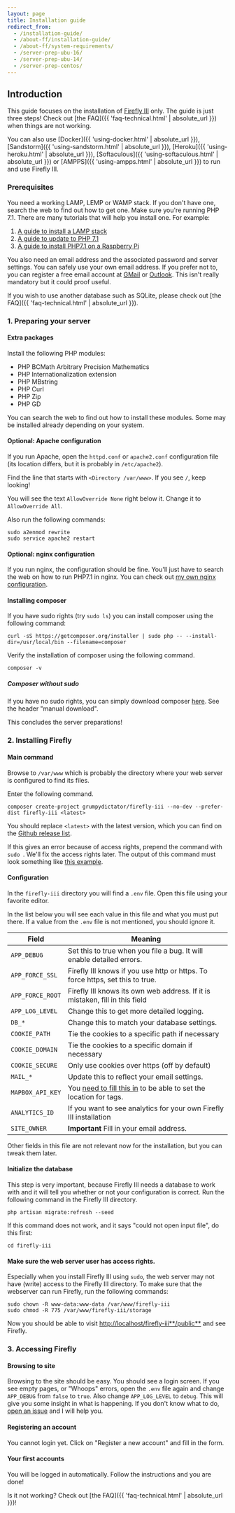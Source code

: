 ```yaml
---
layout: page
title: Installation guide
redirect_from:
  - /installation-guide/
  - /about-ff/installation-guide/
  - /about-ff/system-requirements/
  - /server-prep-ubu-16/
  - /server-prep-ubu-14/
  - /server-prep-centos/
---
```


## Introduction
This guide focuses on the installation of [Firefly III](https://github.com/firefly-iii/firefly-iii) only. The guide is just three steps!
Check out [the FAQ]({{ 'faq-technical.html' | absolute_url }}) when things are not working.

You can also use [Docker]({{ 'using-docker.html' | absolute_url }}), [Sandstorm]({{ 'using-sandstorm.html' | absolute_url }}), [Heroku]({{ 'using-heroku.html' | absolute_url }}), 
[Softaculous]({{ 'using-softaculous.html' | absolute_url }}) or [AMPPS]({{ 'using-ampps.html' | absolute_url }}) to run and use Firefly III.

### Prerequisites
You need a working LAMP, LEMP or WAMP stack. If you don't have one, search the web to find out how to get one. Make sure you're running PHP 7.1. There are many tutorials that will help you install one. For example:

1. [A guide to install a LAMP stack](https://www.digitalocean.com/community/tutorials/how-to-install-linux-apache-mysql-php-lamp-stack-on-ubuntu)
2. [A guide to update to PHP 7.1](https://www.digitalocean.com/community/questions/how-do-i-update-my-lamp-stack-to-php7)
3. [A guide to install PHP7.1 on a Raspberry Pi](https://raspberrypi.stackexchange.com/questions/70388/how-to-install-php-7-1)

You also need an email address and the associated password and server settings. You can safely use your own email address. If you prefer not to, you can register a free email account at [GMail](https://accounts.google.com/SignUp?service=mail) or [Outlook](https://outlook.live.com/owa/). This isn't really mandatory but it could proof useful.

If you wish to use another database such as SQLite, please check out [the FAQ]({{ 'faq-technical.html' | absolute_url }}).

### 1. Preparing your server

#### Extra packages

Install the following PHP modules:

* PHP BCMath Arbitrary Precision Mathematics
* PHP Internationalization extension
* PHP MBstring
* PHP Curl
* PHP Zip
* PHP GD

You can search the web to find out how to install these modules. Some may be installed already depending on your system.

#### Optional: Apache configuration

If you run Apache, open the `httpd.conf` or `apache2.conf` configuration file (its location differs, but it is probably in `/etc/apache2`).

Find the line that starts with `<Directory /var/www>`. If you see `/`, keep looking!

You will see the text `AllowOverride None` right below it. Change it to `AllowOverride All`.

Also run the following commands:

```
sudo a2enmod rewrite
sudo service apache2 restart
```

#### Optional: nginx configuration

If you run nginx, the configuration should be fine. You'll just have to search the web on how to run PHP7.1 in nginx. You can check out [my own nginx configuration](/static/nginx.txt).

#### Installing composer

If you have sudo rights (try `sudo ls`) you can install composer using the following command:

```
curl -sS https://getcomposer.org/installer | sudo php -- --install-dir=/usr/local/bin --filename=composer
```

Verify the installation of composer using the following command.

```
composer -v
```

##### Composer without sudo

If you have no sudo rights, you can simply download composer [here](https://getcomposer.org/download/). See the header "manual download".

This concludes the server preparations!

### 2. Installing Firefly

#### Main command

Browse to `/var/www` which is probably the directory where your web server is configured to find its files.

Enter the following command. 

```
composer create-project grumpydictator/firefly-iii --no-dev --prefer-dist firefly-iii <latest>
```

You should replace `<latest>` with the latest version, which you can find on the [Github release list](https://github.com/firefly-iii/firefly-iii/releases).

If this gives an error because of access rights, prepend the command with `sudo `. We'll fix the access rights later. The output of this command must look something like [this example](/static/installation-output.txt).

#### Configuration

In the `firefly-iii` directory you will find a `.env` file. Open this file using your favorite editor.

In the list below you will see each value in this file and what you must put there. If a value from the `.env` file is not mentioned, you should ignore it.

Field | Meaning
----- | -------
`APP_DEBUG` | Set this to true when you file a bug. It will enable detailed errors.
`APP_FORCE_SSL` | Firefly III knows if you use http or https. To force https, set this to true.
`APP_FORCE_ROOT` | Firefly III knows its own web address. If it is mistaken, fill in this field
`APP_LOG_LEVEL` | Change this to get more detailed logging.
`DB_*` | Change this to match your database settings.
`COOKIE_PATH` | Tie the cookies to a specific path if necessary
`COOKIE_DOMAIN` | Tie the cookies to a specific domain if necessary
`COOKIE_SECURE` | Only use cookies over https (off by default)
`MAIL_*` | Update this to reflect your email settings.
`MAPBOX_API_KEY` | You [need to fill this in](https://www.mapbox.com/signup/) to be able to set the location for tags.
`ANALYTICS_ID` | If you want to see analytics for your own Firefly III installation
`SITE_OWNER` | **Important** Fill in your email address.

Other fields in this file are not relevant now for the installation, but you can tweak them later.

#### Initialize the database

This step is very important, because Firefly III needs a database to work with and it will tell you whether or not your configuration is correct. Run the following command in the Firefly III directory.

```
php artisan migrate:refresh --seed
```

If this command does not work, and it says "could not open input file", do this first:

```
cd firefly-iii
```

#### Make sure the web server user has access rights.
Especially when you install Firefly III using `sudo`, the web server may not have (write) access to the Firefly III directory. To make sure that the webserver can run Firefly, run the following commands:

```
sudo chown -R www-data:www-data /var/www/firefly-iii
sudo chmod -R 775 /var/www/firefly-iii/storage
```

Now you should be able to visit [http://localhost/firefly-iii**/public**](http://localhost/firefly-iii/public) and see Firefly.

### 3. Accessing Firefly

#### Browsing to site

Browsing to the site should be easy. You should see a login screen. If you see empty pages, or "Whoops" errors, open the `.env` file again and change `APP_DEBUG` from `false` to `true`. Also change `APP_LOG_LEVEL` to `debug`. This will give you some insight in what is happening. If you don't know what to do, [open an issue](https://github.com/firefly-iii/firefly-iii/issues) and I will help you.

#### Registering an account
You cannot login yet. Click on "Register a new account" and fill in the form.

#### Your first accounts
You will be logged in automatically. Follow the instructions and you are done!

Is it not working? Check out [the FAQ]({{ 'faq-technical.html' | absolute_url }})!

